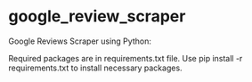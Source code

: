 # google_review_scraper
Google Reviews Scraper using Python:

Required packages are in requirements.txt file. Use pip install -r requirements.txt to install necessary packages. 


